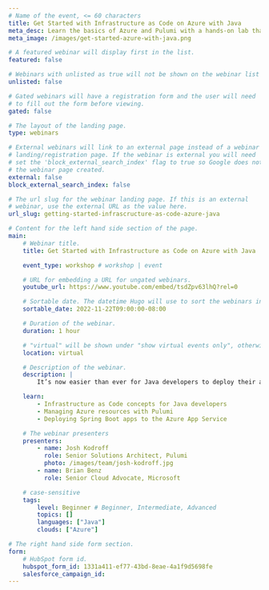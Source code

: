 ```yaml
---
# Name of the event, <= 60 characters
title: Get Started with Infrastructure as Code on Azure with Java
meta_desc: Learn the basics of Azure and Pulumi with a hands-on lab that will take you from deploying a simple static website to deploying a Spring Boot application.
meta_image: /images/get-started-azure-with-java.png

# A featured webinar will display first in the list.
featured: false

# Webinars with unlisted as true will not be shown on the webinar list
unlisted: false

# Gated webinars will have a registration form and the user will need
# to fill out the form before viewing.
gated: false

# The layout of the landing page.
type: webinars

# External webinars will link to an external page instead of a webinar
# landing/registration page. If the webinar is external you will need
# set the 'block_external_search_index' flag to true so Google does not index
# the webinar page created.
external: false
block_external_search_index: false

# The url slug for the webinar landing page. If this is an external
# webinar, use the external URL as the value here.
url_slug: getting-started-infrascructure-as-code-azure-java

# Content for the left hand side section of the page.
main:
    # Webinar title.
    title: Get Started with Infrastructure as Code on Azure with Java

    event_type: workshop # workshop | event

    # URL for embedding a URL for ungated webinars.
    youtube_url: https://www.youtube.com/embed/tsdZpv63lhQ?rel=0

    # Sortable date. The datetime Hugo will use to sort the webinars in date order.
    sortable_date: 2022-11-22T09:00:00-08:00

    # Duration of the webinar.
    duration: 1 hour

    # "virtual" will be shown under "show virtual events only", otherwise shown as City, State (seattle, wa)
    location: virtual

    # Description of the webinar.
    description: |
        It’s now easier than ever for Java developers to deploy their apps to Microsoft Azure using Pulumi and Java. In this session, we’ll teach you the basics of Azure and Pulumi with hands-on labs that will take you from deploying a simple static website to deploying a Spring Boot application to the Azure App Service.

    learn:
        - Infrastructure as Code concepts for Java developers
        - Managing Azure resources with Pulumi
        - Deploying Spring Boot apps to the Azure App Service

    # The webinar presenters
    presenters:
        - name: Josh Kodroff
          role: Senior Solutions Architect, Pulumi
          photo: /images/team/josh-kodroff.jpg
        - name: Brian Benz
          role: Senior Cloud Advocate, Microsoft

    # case-sensitive
    tags:
        level: Beginner # Beginner, Intermediate, Advanced
        topics: []
        languages: ["Java"]
        clouds: ["Azure"]

# The right hand side form section.
form:
    # HubSpot form id.
    hubspot_form_id: 1331a411-ef77-43bd-8eae-4a1f9d5698fe
    salesforce_campaign_id:
---
```

